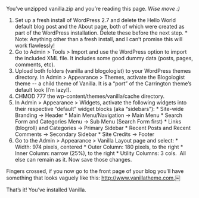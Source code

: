 You’ve unzipped vanilla.zip and you’re reading this page. _Wise move :)_

  1. Set up a fresh install of WordPress 2.7 and delete the Hello World default blog post and the About page, both of which were created as part of the WordPress installation. Delete these before the next step.
    * Note: Anything other than a fresh install, and I can’t promise this will work flawlessly!
  1. Go to Admin > Tools > Import and use the WordPress option to import the included XML file. It includes some good dummy data (posts, pages, comments, etc).
  1. Upload both folders (vanilla and blogologist) to your WordPress themes directory. In Admin > Appearance > Themes, activate the Blogologist theme -- a child theme of Vanilla. It is a “port” of the Carrington theme’s default look (I’m lazy!).
  1. CHMOD 777 the wp-content/themes/vanilla/cache directory.
  1. In Admin > Appearance > Widgets, activate the following widgets into their respective “default” widget blocks (aka “sidebars”):
    * Site-wide Branding -> Header
    * Main Menu/Navigation -> Main Menu
    * Search Form and Categories Menu -> Sub Menu (Search Form first)
    * Links (blogroll) and Categories -> Primary Sidebar
    * Recent Posts and Recent Comments -> Secondary Sidebar
    * Site Credits -> Footer
  1. Go to the Admin > Appearance > Vanilla Layout page and select:
    * Width: 974 pixels, centered
    * Outer Column: 180 pixels, to the right
    * Inner Column: narrow (25%), to the right
    * Utility Columns: 3 cols.  All else can remain as it. Now save those changes.

Fingers crossed, if you now go to the front page of your blog you’ll have something that looks vaguely like this: http://www.vanillatheme.com.￼

That’s it! You’ve installed Vanilla.